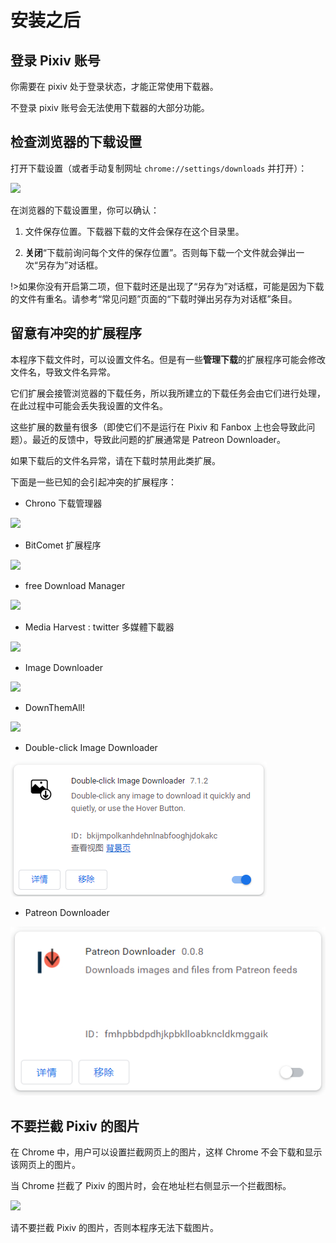 # 安装之后

## 登录 Pixiv 账号

你需要在 pixiv 处于登录状态，才能正常使用下载器。

不登录 pixiv 账号会无法使用下载器的大部分功能。

## 检查浏览器的下载设置

打开下载设置（或者手动复制网址 `chrome://settings/downloads` 并打开）：

![](./images/20220802_172821.png)

在浏览器的下载设置里，你可以确认：

1. 文件保存位置。下载器下载的文件会保存在这个目录里。

2. **关闭**“下载前询问每个文件的保存位置”。否则每下载一个文件就会弹出一次“另存为”对话框。

!>如果你没有开启第二项，但下载时还是出现了“另存为”对话框，可能是因为下载的文件有重名。请参考“常见问题”页面的“下载时弹出另存为对话框”条目。

## 留意有冲突的扩展程序

本程序下载文件时，可以设置文件名。但是有一些**管理下载**的扩展程序可能会修改文件名，导致文件名异常。

它们扩展会接管浏览器的下载任务，所以我所建立的下载任务会由它们进行处理，在此过程中可能会丢失我设置的文件名。

这些扩展的数量有很多（即使它们不是运行在 Pixiv 和 Fanbox 上也会导致此问题）。最近的反馈中，导致此问题的扩展通常是 Patreon Downloader。

如果下载后的文件名异常，请在下载时禁用此类扩展。

下面是一些已知的会引起冲突的扩展程序：

- Chrono 下载管理器

![](./images/2021-11-12_174410.png)

- BitComet 扩展程序

![](./images/2021-11-12_174403.png)

- free Download Manager

![](./images/2021-11-12_174418.png)

- Media Harvest : twitter 多媒體下載器

![](./images/2022-01-06_212820.png)

- Image Downloader 

![](./images/20220310221554.png)

- DownThemAll!

![](./images/20220322084123.png)

- Double-click Image Downloader

![](./images/20221228_182641.png)

- Patreon Downloader

![](./images/20230326_123231.png)

## 不要拦截 Pixiv 的图片

在 Chrome 中，用户可以设置拦截网页上的图片，这样 Chrome 不会下载和显示该网页上的图片。

当 Chrome 拦截了 Pixiv 的图片时，会在地址栏右侧显示一个拦截图标。

![](./images/2021-11-11_180406.png)

请不要拦截 Pixiv 的图片，否则本程序无法下载图片。
